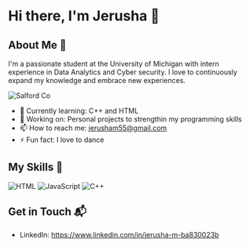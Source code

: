 # Hi there, I'm Jerusha 👋


## About Me 🚀

I'm a passionate student at the University of Michigan with intern experience in Data Analytics and Cyber security. I love to continuously expand my knowledge and embrace new experiences.

![Salford   Co](https://github.com/Jerusha-Manoj/Jerusha-Manoj/assets/133903427/aecba108-abfc-4d95-8881-cffe1c4fb10e)

- 🌱 Currently learning: C++ and HTML
- 🔭 Working on: Personal projects to strengthin my programming skills
- 📫 How to reach me: jerusham55@gmail.com
- ⚡ Fun fact: I love to dance

## My Skills 🧠

![HTML](https://img.shields.io/badge/-HTML-E34F26?style=flat-square&logo=html5&logoColor=white)
![JavaScript](https://img.shields.io/badge/-JavaScript-F7DF1E?style=flat-square&logo=javascript&logoColor=black)
![C++](https://img.shields.io/badge/c++-%2300599C.svg?style=flat-square&logo=c%2B%2B&logoColor=white)



## Get in Touch 📬

- LinkedIn: https://www.linkedin.com/in/jerusha-m-ba830023b



